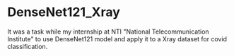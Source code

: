 # DenseNet121_Xray
It was a task while my internship at NTI "National Telecommunication Institute" to use DenseNet121 model and apply it to a Xray dataset for covid classification.
